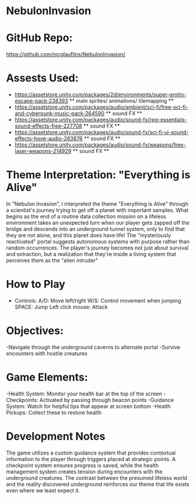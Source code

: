 # NebulonInvasion

# GitHub Repo:
https://github.com/mcglauflins/NebulonInvasion/

# Assests Used:
- https://assetstore.unity.com/packages/2d/environments/super-grotto-escape-pack-238393 ** main sprites/ animations/ tilemapping **
- https://assetstore.unity.com/packages/audio/ambient/sci-fi/free-sci-fi-and-cyberpunk-music-pack-264590 ** sound FX **
- https://assetstore.unity.com/packages/audio/sound-fx/rpg-essentials-sound-effects-free-227708 ** sound FX **
- https://assetstore.unity.com/packages/audio/sound-fx/sci-fi-ui-sound-effects-hove-audio-263876 ** sound FX **
- https://assetstore.unity.com/packages/audio/sound-fx/weapons/free-laser-weapons-214929 ** sound FX **

# Theme Interpretation: "Everything is Alive"
In "Nebulon Invasion", I interpreted the theme "Everything is Alive" through a scientist's journey trying to get off a planet with important samples. What begins as the end of a routine data collection mission on a lifeless environment takes an unexpected turn when our player gets zapped off the bridge and descends into an underground tunnel system, only to find that they are not alone, and this planet does have life! The "mysteriously reactivated" portal suggests autonomous systems with purpose rather than random occurrences. The player's journey becomes not just about survival and extraction, but a realization that they're inside a living system that perceives them as the "alien intruder"

# How to Play
- Controls:
  A/D: Move left/right 
  W/S: Control movement when jumping
  SPACE: Jump
  Left click mouse: Attack

# Objectives:
  -Navigate through the underground caverns to alternate portal
  -Survive encounters with hostile creatures

# Game Elements:
  -Health System: Monitor your health bar at the top of the screen
  -Checkpoints: Activated by passing through beacon points
  -Guidance System: Watch for helpful tips that appear at screen bottom
  -Health Pickups: Collect these to restore health

# Development Notes
The game utilizes a custom guidance system that provides contextual information to the player through triggers placed at strategic points. A checkpoint system ensures progress is saved, while the health management system creates tension during encounters with the underground creatures. The contrast between the presumed lifeless world and the reality discovered underground reinforces our theme that life exists even where we least expect it.


